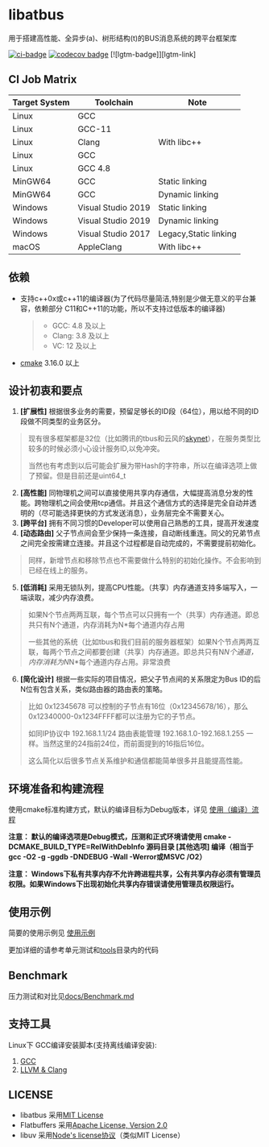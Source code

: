 # libatbus

用于搭建高性能、全异步(a)、树形结构(t)的BUS消息系统的跨平台框架库

[![ci-badge]][ci-link] [![codecov badge]][codecov status] [![lgtm-badge]][lgtm-link]

[ci-badge]: https://github.com/atframework/libatbus/actions/workflows/main.yml/badge.svg "Github action build status"
[ci-link]:  https://github.com/atframework/libatbus/actions/workflows/main.yml "Github action build status"
[codecov badge]: https://codecov.io/gh/atframework/libatbus/branch/main/graph/badge.svg
[codecov status]: https://codecov.io/gh/atframework/libatbus

## CI Job Matrix

| Target System | Toolchain             | Note
|---------------|-----------------------|--------------------------------
| Linux         | GCC                   |
| Linux         | GCC-11                |
| Linux         | Clang                 | With libc++
| Linux         | GCC                   |
| Linux         | GCC 4.8               |
| MinGW64       | GCC                   | Static linking
| MinGW64       | GCC                   | Dynamic linking
| Windows       | Visual Studio 2019    | Static linking
| Windows       | Visual Studio 2019    | Dynamic linking
| Windows       | Visual Studio 2017    | Legacy,Static linking
| macOS         | AppleClang            | With libc++

## 依赖

+ 支持c++0x或c++11的编译器(为了代码尽量简洁,特别是少做无意义的平台兼容，依赖部分 C11和C++11的功能，所以不支持过低版本的编译器)
  > + GCC: 4.8 及以上
  > + Clang: 3.8 及以上
  > + VC: 12 及以上

+ [cmake](https://cmake.org/download/) 3.16.0 以上

## 设计初衷和要点

1. **[扩展性]** 根据很多业务的需要，预留足够长的ID段（64位），用以给不同的ID段做不同类型的业务区分。
  > 现有很多框架都是32位（比如腾讯的tbus和云风的[skynet](https://github.com/cloudwu/skynet)），在服务类型比较多的时候必须小心设计服务ID,以免冲突。
  >
  > 当然也有考虑到以后可能会扩展为带Hash的字符串，所以在编译选项上做了预留。但是目前还是uint64_t

2. **[高性能]** 同物理机之间可以直接使用共享内存通信，大幅提高消息分发的性能。跨物理机之间会使用tcp通信。并且这个通信方式的选择是完全自动并透明的（尽可能选择更快的方式发送消息），业务层完全不需要关心。
3. **[跨平台]** 拥有不同习惯的Developer可以使用自己熟悉的工具，提高开发速度
4. **[动态路由]** 父子节点间会至少保持一条连接，自动断线重连。同父的兄弟节点之间完全按需建立连接。并且这个过程都是自动完成的，不需要提前初始化。
  > 同样，新增节点和移除节点也不需要做什么特别的初始化操作。不会影响到已经在线上的服务。

5. **[低消耗]** 采用无锁队列，提高CPU性能。（共享）内存通道支持多端写入，一端读取，减少内存浪费。
  > 如果N个节点两两互联，每个节点可以只拥有一个（共享）内存通道。即总共只有N个通道，内存消耗为N*每个通道内存占用
  >
  > 一些其他的系统（比如tbus和我们目前的服务器框架）如果N个节点两两互联，每两个节点之间都要创建（共享）内存通道。即总共只有N*N个通道，内存消耗为N*N*每个通道内存占用。非常浪费

6. **[简化设计]** 根据一些实际的项目情况，把父子节点间的关系限定为Bus ID的后N位有包含关系，类似路由器的路由表的策略。
  > 比如 0x12345678 可以控制的子节点有16位（0x12345678/16），那么0x12340000-0x1234FFFF都可以注册为它的子节点。
  >
  > 如同IP协议中 192.168.1.1/24 路由表能管理 192.168.1.0-192.168.1.255 一样。当然这里的24指前24位，而前面提到的16指后16位。
  >
  > 这么简化以后很多节点关系维护和通信都能简单很多并且能提高性能。

## 环境准备和构建流程

使用cmake标准构建方式，默认的编译目标为Debug版本，详见 [使用（编译）流程](docs/Build.md)

**注意： 默认的编译选项是Debug模式，压测和正式环境请使用 cmake -DCMAKE_BUILD_TYPE=RelWithDebInfo 源码目录 [其他选项] 编译（相当于gcc -O2 -g -ggdb -DNDEBUG -Wall -Werror或MSVC /O2）**

**注意： Windows下私有共享内存不允许跨进程共享，公有共享内存必须有管理员权限。如果Windows下出现初始化共享内存错误请使用管理员权限运行。**

## 使用示例

简要的使用示例见 [使用示例](docs/Usage.md)

更加详细的请参考单元测试和[tools](tools)目录内的代码

## Benchmark

压力测试和对比见[docs/Benchmark.md](docs/Benchmark.md)

## 支持工具

Linux下 GCC编译安装脚本(支持离线编译安装):

1. [GCC](https://github.com/owent-utils/bash-shell/tree/master/GCC%20Installer)
2. [LLVM & Clang](https://github.com/owent-utils/bash-shell/tree/master/LLVM%26Clang%20Installer)

## LICENSE

+ libatbus 采用[MIT License](LICENSE)
+ Flatbuffers 采用[Apache License, Version 2.0](LICENSE-Apache.txt)
+ libuv 采用[Node's license协议](NODE_S_LICENSE)（类似MIT License）
